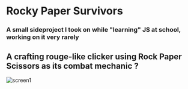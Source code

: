 # Rocky Paper Survivors
### A small sideproject I took on while "learning" JS at school, working on it very rarely
## A crafting rouge-like clicker using Rock Paper Scissors as its combat mechanic ?

![screen1](https://i.imgur.com/IcE3YKE.png)